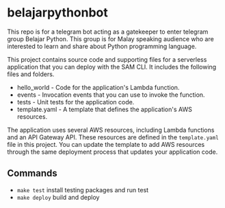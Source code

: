 # belajarpythonbot

This repo is for a telegram bot acting as a gatekeeper to enter telegram group Belajar Python. This group is for Malay speaking audience who are interested to learn and share about Python programming language.

This project contains source code and supporting files for a serverless application that you can deploy with the SAM CLI. It includes the following files and folders.

- hello_world - Code for the application's Lambda function.
- events - Invocation events that you can use to invoke the function.
- tests - Unit tests for the application code.
- template.yaml - A template that defines the application's AWS resources.

The application uses several AWS resources, including Lambda functions and an API Gateway API. These resources are defined in the `template.yaml` file in this project. You can update the template to add AWS resources through the same deployment process that updates your application code.

## Commands

- `make test` install testing packages and run test
- `make deploy` build and deploy
